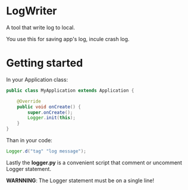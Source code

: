 # LogWriter
A tool that write log to local.

You use this for saving app's log, incule crash log.

# Getting started
In your Application class:
``` java
public class MyApplication extends Application {

    @Override
    public void onCreate() {
        super.onCreate();
        Logger.init(this);
    }
}
```

Than in your code:
``` java
Logger.d("tag" "log message");
```
 
 Lastly the **logger.py** is a convenient script that comment or uncomment Logger statement.  

**WARNNING**: The Logger statement must be on a single line!
